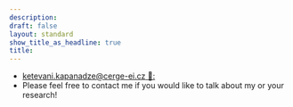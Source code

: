 ```yaml
---
description: 
draft: false
layout: standard
show_title_as_headline: true
title: 
---
```



+ [ketevani.kapanadze@cerge-ei.cz 💬:]() 
+ Please feel free to contact me if you would like to talk about my or your research!



